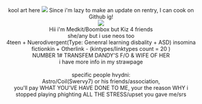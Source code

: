 <p align="center">
  kool  art here
  <img src="https://i.postimg.cc/1zzG4KKt/Untitled847-20241224073905.png">
Since i'm lazy to make an update on rentry, I can cook on Github ig!<br><img src="https://media1.tenor.com/m/mynPC7J9MdkAAAAd/phighting-boombox.gif"><br>Hii i'm Medkit/Boombox but Kiz 4 friends<br>she/any but i use neos too <br> 4teen + Nuerodivergent(Type: Genenral learning disbality + ASD) insomina<br>fictionkin + Otherlink - (kintypes/linktypes count = 20 )<br> NUMBER 1# TRANSFEM DANDY'S F/O & WIFE OF HER<br> i have more info in  my strawpage<br><br>specific people hvydni:<br> Astro/Coil(Swervy7) or his friends/association, <br>you'll pay WHAT YOU'VE HAVE DONE TO ME, your the reason WHY i stopped playing phighting ALL THE STRESS/upset you gave me/srs<br> 
